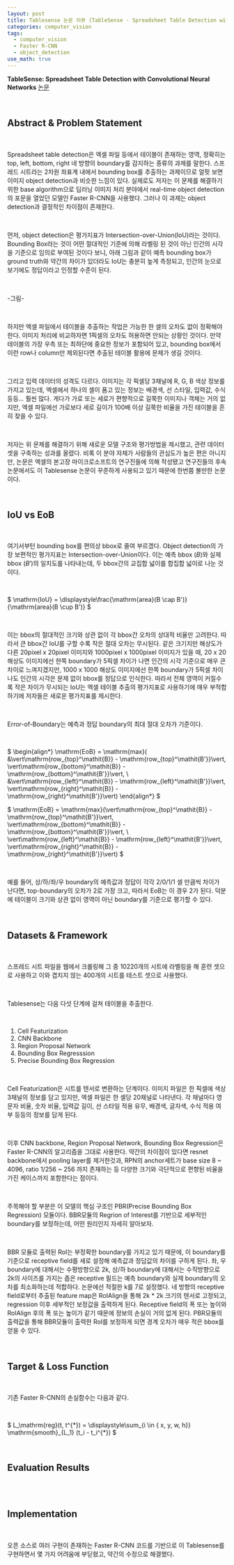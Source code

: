 ```yaml
---
layout: post
title: Tablesense 논문 리뷰 (TableSense - Spreadsheet Table Detection with Convolutional Neural Networks)
categories: computer_vision
tags: 
  - computer_vision
  - Faster R-CNN
  - object_detection
use_math: true
---
```


**TableSense: Spreadsheet Table Detection with Convolutional Neural Networks** [논문](https://www.microsoft.com/en-us/research/publication/tablesense-spreadsheet-table-detection-with-convolutional-neural-networks/) 

<br/>

## Abstract & Problem Statement

<br/>

Spreadsheet table detection은 엑셀 파일 등에서 테이블이 존재하는 영역, 정확히는 top, left, bottom, right 네 방향의 boundary를 감지하는 종류의 과제를 말한다.
스프레드 시트라는 2차원 좌표계 내에서 bounding box를 추출하는 과제이므로 얼핏 보면 이미지 object detection과 비슷한 느낌이 있다.
실제로도 저자는 이 문제를 해결하기 위한 base algorithm으로 딥러닝 이미지 처리 분야에서 real-time object detection의 포문을 열었던 모델인 Faster R-CNN을 사용했다.
그러나 이 과제는 object detection과 결정적인 차이점이 존재한다.

<br/>

먼저, object detection은 평가지표가 Intersection-over-Union(IoU)라는 것이다.
Bounding Box라는 것이 어떤 절대적인 기준에 의해 라벨링 된 것이 아닌 인간의 시각을 기준으로 임의로 부여된 것이다 보니, 아래 그림과 같이 예측 bounding box가 ground truth와 약간의 차이가 있더라도 IoU는 충분히 높게 측정되고, 인간의 눈으로 보기에도 정답이라고 인정할 수준이 된다.

<br/>

-그림-

<br/>

하지만 엑셀 파일에서 테이블을 추출하는 작업은 가능한 한 셀의 오차도 없이 정확해야 한다. 이미지 처리에 비교하자면 1픽셀의 오차도 허용하면 안되는 상황인 것이다.
만약 테이블의 가장 우측 또는 최하단에 중요한 정보가 포함되어 있고, bounding box에서 이런 row나 column만 제외된다면 추출된 테이블 활용에 문제가 생길 것이다.

<br/>

그리고 입력 데이터의 성격도 다르다. 이미지는 각 픽셀당 3채널에 R, G, B 색상 정보를 가지고 있는데, 엑셀에서 하나의 셀이 품고 있는 정보는 배경색, 선 스타일, 입력값, 수식 등등... 훨씬 많다.
게다가 가로 또는 세로가 편향적으로 길쭉한 이미지나 객체는 거의 없지만, 엑셀 파일에선 가로보다 세로 길이가 100배 이상 길쭉한 비율을 가진 테이블을 흔히 찾을 수 있다.

<br/>

저자는 위 문제를 해결하기 위해 새로운 모델 구조와 평가방법을 제시했고, 관련 데이터셋을 구축하는 성과를 올렸다.
비록 이 분야 자체가 사람들의 관심도가 높은 편은 아니지만, 논문은 엑셀의 본고장 마이크로소프트의 연구진들에 의해 작성됐고 연구진들의 후속 논문에서도 이 Tablesense 논문이 꾸준하게 사용되고 있기 때문에 한번쯤 볼만한 논문이다.

<br/>

## IoU vs EoB

<br/>

여기서부턴 bounding box를 편의상 bbox로 줄여 부르겠다. 
Object detection의 가장 보편적인 평가지표는 Intersection-over-Union이다. 이는 예측 bbox $(B)$와 실제 bbox $(B')$의 일치도를 나타내는데, 두 bbox간의 교집합 넓이를 합집합 넓이로 나눈 것이다.

<br/>

$ \mathrm{IoU} = \displaystyle\frac{\mathrm{area}(B \cap B')}{\mathrm{area}(B \cup B')} $

<br/>

이는 bbox의 절대적인 크기와 상관 없이 각 bbox간 오차의 상대적 비율만 고려한다. 따라서 큰 bbox간 IoU를 구할 수록 작은 절대 오차는 무시된다. 같은 크기지만 해상도가 다른 20pixel x 20pixel 이미지와 1000pixel x 1000pixel 이미지가 있을 때, 20 x 20 해상도 이미지에선 한쪽 boundary가 5픽셀 차이가 나면 인간의 시각 기준으로 매우 큰 차이로 느껴지겠지만, 1000 x 1000 해상도 이미지에선 한쪽 boundary가 5픽셀 차이나도 인간의 시각은 문제 없이 bbox를 정답으로 인식한다. 따라서 전체 영역이 커질수록 작은 차이가 무시되는 IoU는 엑셀 테이블 추출의 평가지표로 사용하기에 매우 부적합하기에 저자들은 새로운 평가지표를 제시한다.

<br/>

Error-of-Boundary는 예측과 정답 boundary의 최대 절대 오차가 기준이다.

<br/>

$ \begin{align*}
\mathrm{EoB} = \mathrm{max}( &\vert\mathrm{row_{top}^\mathit{B}} - \mathrm{row_{top}^\mathit{B'}}\vert, \vert\mathrm{row_{bottom}^\mathit{B}} - \mathrm{row_{bottom}^\mathit{B'}}\vert, \\ 
&\vert\mathrm{row_{left}^\mathit{B}} - \mathrm{row_{left}^\mathit{B'}}\vert, \vert\mathrm{row_{right}^\mathit{B}} - \mathrm{row_{right}^\mathit{B'}}\vert)
\end{align*} $

$ \mathrm{EoB} = \mathrm{max}(\vert\mathrm{row_{top}^\mathit{B}} - \mathrm{row_{top}^\mathit{B'}}\vert, \vert\mathrm{row_{bottom}^\mathit{B}} - \mathrm{row_{bottom}^\mathit{B'}}\vert, \\ \vert\mathrm{row_{left}^\mathit{B}} - \mathrm{row_{left}^\mathit{B'}}\vert, \vert\mathrm{row_{right}^\mathit{B}} - \mathrm{row_{right}^\mathit{B'}}\vert) $

<br/>

예를 들어, 상/하/좌/우 boundary의 예측값과 정답이 각각 2/0/1/1 셀 만큼씩 차이가 난다면, top-boundary의 오차가 2로 가장 크고, 따라서 EoB는 이 경우 2가 된다.
덕분에 테이블이 크기와 상관 없이 영역이 아닌 boundary를 기준으로 평가할 수 있다.

<br/>

## Datasets & Framework

<br/>

스프레드 시트 파일을 웹에서 크롤링해 그 중 10220개의 시트에 라벨링을 해 훈련 셋으로 사용하고 이와 겹치지 않는 400개의 시트를 테스트 셋으로 사용했다.

<br/>

Tablesense는 다음 다섯 단계에 걸쳐 테이블을 추출한다.

<br/>

1. Cell Featurization
2. CNN Backbone
3. Region Proposal Network
4. Bounding Box Regresssion
5. Precise Bounding Box Regression

<br/>

Cell Featurization은 시트를 텐서로 변환하는 단계이다. 이미지 파일은 한 픽셀에 색상 3채널의 정보를 담고 있지만, 엑셀 파일은 한 셀당 20채널로 나타낸다. 각 채널마다 영문자 비율, 숫자 비율, 입력값 길이, 선 스타일 적용 유무, 배경색, 글자색, 수식 적용 여부 등등의 정보를 담게 된다.

<br/>

이후 CNN backbone, Region Proposal Network, Bounding Box Regression은 Faster R-CNN의 알고리즘을 그대로 사용한다. 약간의 차이점이 있다면 resnet backbone에서 pooling layer를 제거한것과, RPN의 anchor세트가 base size 8 ~ 4096, ratio 1/256 ~ 256 까지 존재하는 등 다양한 크기와 극단적으로 편향된 비율을 가진 케이스까지 포함한다는 점이다.

<br/>

주목해야 할 부분은 이 모델의 핵심 구조인 PBR(Precise Bounding Box Regression) 모듈이다. BBR모듈의 Regrion of Interest를 기반으로 세부적인 boundary를 보정하는데, 어떤 원리인지 자세히 알아보자.

<br/>

BBR 모듈로 출력된 RoI는 부정확한 boundary를 가지고 있기 때문에, 이 boundary를 기준으로 receptive field를 새로 설정해 예측값과 정답값의 차이를 구하게 된다.
좌, 우 boundary에 대해서는 수평방향으로 2k, 상/하 boundary에 대해서는 수직방향으로 2k의 사이즈를 가지는 좁은 receptive 필드는 예측 boundary와 실제 boundary의 오차를 최소화하는데 적합하다. 논문에선 적절한 k를 7로 설정했다. 네 방향의 receptive field로부터 추출된 feature map은 RoIAlign을 통해 2k * 2k 크기의 텐서로 고정되고, regression 이후 세부적인 보정값을 출력하게 된다. Receptive field의 폭 또는 높이와 RoIAlign 후의 폭 또는 높이가 같기 때문에 정보의 손실이 거의 없게 된다. PBR모듈의 출력값을 통해 BBR모듈이 출력한 RoI를 보정하게 되면 경계 오차가 매우 적은 bbox를 얻을 수 있다.

<br/>

## Target & Loss Function

<br/>

기존 Faster R-CNN의 손실함수는 다음과 같다.

<br/>

$ L_\mathrm{reg}(t, t^{\*}) = \displaystyle\sum_{i \in \{ x, y, w, h\}} \mathrm{smooth}_{L_1} (t_i - t_i^{\*}) $

<br/>

## Evaluation Results

<br/>

<br/>

## Implementation

<br/>

오픈 소스로 여러 구현이 존재하는 Faster R-CNN 코드를 기반으로 이 Tablesense를 구현하면서 몇 가지 어려움에 부딛혔고, 약간의 수정으로 해결했다.

